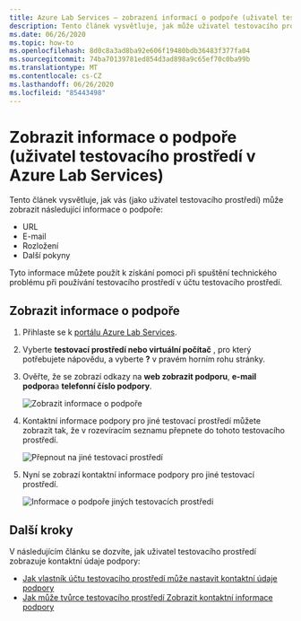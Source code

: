 ```yaml
---
title: Azure Lab Services – zobrazení informací o podpoře (uživatel testovacího prostředí)
description: Tento článek vysvětluje, jak může uživatel testovacího prostředí nebo Educator zobrazit informace o podpoře, které může použít k získání pomoci.
ms.date: 06/26/2020
ms.topic: how-to
ms.openlocfilehash: 8d0c8a3ad8ba92e606f19480bdb36483f377fa04
ms.sourcegitcommit: 74ba70139781ed854d3ad898a9c65ef70c0ba99b
ms.translationtype: MT
ms.contentlocale: cs-CZ
ms.lasthandoff: 06/26/2020
ms.locfileid: "85443498"
---
```

# <a name="view-support-information-lab-user-in-azure-lab-services"></a>Zobrazit informace o podpoře (uživatel testovacího prostředí v Azure Lab Services)
Tento článek vysvětluje, jak vás (jako uživatel testovacího prostředí) může zobrazit následující informace o podpoře:

- URL
- E-mail
- Rozložení
- Další pokyny

Tyto informace můžete použít k získání pomoci při spuštění technického problému při používání testovacího prostředí v účtu testovacího prostředí.

 
## <a name="view-support-information"></a>Zobrazit informace o podpoře
1. Přihlaste se k [portálu Azure Lab Services](https://labs.azure.com).
2. Vyberte **testovací prostředí nebo virtuální počítač** , pro který potřebujete nápovědu, a vyberte **?** v pravém horním rohu stránky. 
3. Ověřte, že se zobrazí odkazy na **web zobrazit podporu**, **e-mail podpora**a **telefonní číslo podpory**.

    ![Zobrazit informace o podpoře](./media/lab-user-support-information/support-information.png)
4. Kontaktní informace podpory pro jiné testovací prostředí můžete zobrazit tak, že v rozevíracím seznamu přepnete do tohoto testovacího prostředí. 

    ![Přepnout na jiné testovací prostředí](./media/lab-user-support-information/switch-another-lab.png)
5. Nyní se zobrazí kontaktní informace podpory pro jiné testovací prostředí. 

    ![Informace o podpoře jiných testovacích prostředí](./media/lab-user-support-information/second-lab-support-information.png)

## <a name="next-steps"></a>Další kroky
V následujícím článku se dozvíte, jak uživatel testovacího prostředí zobrazuje kontaktní údaje podpory:

- [Jak vlastník účtu testovacího prostředí může nastavit kontaktní údaje podpory](lab-account-owner-support-information.md)
- [Jak může tvůrce testovacího prostředí Zobrazit kontaktní informace podpory](lab-creator-support-information.md)
